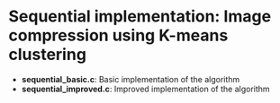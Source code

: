 # Sequential implementation: Image compression using K-means clustering

* **sequential_basic.c**: Basic implementation of the algorithm
* **sequential_improved.c**: Improved implementation of the algorithm
